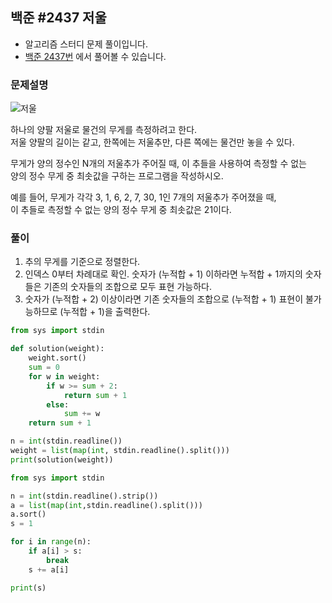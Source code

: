 ## 백준 #2437 저울

- 알고리즘 스터디 문제 풀이입니다.
- [백준 2437번](https://www.acmicpc.net/problem/2437) 에서 풀어볼 수 있습니다.

### 문제설명

<img src='https://www.acmicpc.net/upload/images/Screen%20Shot%202012-09-07%20at%20%EC%98%A4%ED%9B%84%203_42_35.png' alt='저울'>

하나의 양팔 저울로 물건의 무게를 측정하려고 한다.  
저울 양팔의 길이는 같고, 한쪽에는 저울추만, 다른 쪽에는 물건만 놓을 수 있다.

무게가 양의 정수인 N개의 저울추가 주어질 때, 이 추들을 사용하여 측정할 수 없는  
양의 정수 무게 중 최솟값을 구하는 프로그램을 작성하시오.

예를 들어, 무게가 각각 3, 1, 6, 2, 7, 30, 1인 7개의 저울추가 주어졌을 때,  
이 추들로 측정할 수 없는 양의 정수 무게 중 최솟값은 21이다.

### 풀이

1. 추의 무게를 기준으로 정렬한다.
2. 인덱스 0부터 차례대로 확인. 숫자가 (누적합 + 1) 이하라면 누적합 + 1까지의 숫자들은 기존의 숫자들의 조합으로 모두 표현 가능하다.
3. 숫자가 (누적합 + 2) 이상이라면 기존 숫자들의 조합으로 (누적합 + 1) 표현이 불가능하므로 (누적합 + 1)을 출력한다.

```python
from sys import stdin

def solution(weight):
    weight.sort()
    sum = 0
    for w in weight:
        if w >= sum + 2:
            return sum + 1
        else:
            sum += w
    return sum + 1

n = int(stdin.readline())
weight = list(map(int, stdin.readline().split()))
print(solution(weight))
```

```python
from sys import stdin

n = int(stdin.readline().strip())
a = list(map(int,stdin.readline().split()))
a.sort()
s = 1

for i in range(n):
    if a[i] > s:
        break
    s += a[i]

print(s)
```
